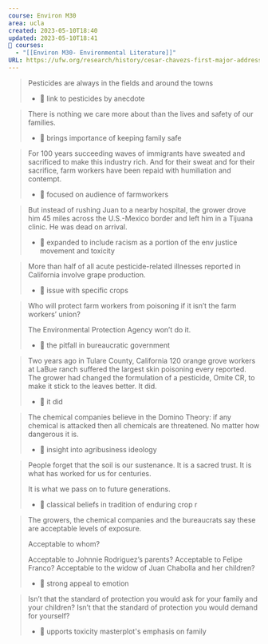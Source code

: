 ```yaml
---
course: Environ M30
area: ucla
created: 2023-05-10T18:40
updated: 2023-05-10T18:41
📕 courses:
  - "[[Environ M30- Environmental Literature]]"
URL: https://ufw.org/research/history/cesar-chavezs-first-major-address-36-day-1988-fast-pesticide-poisoning-farm-workers/
---
```

> Pesticides are always in the fields and around the towns
> 
> - 📝 link to pesticides by anecdote

> There is nothing we care more about than the lives and safety of our families.
> 
> - 📝 brings importance of keeping family safe

> For 100 years succeeding waves of immigrants have sweated and sacrificed to make this industry rich. And for their sweat and for their sacrifice, farm workers have been repaid with humiliation and contempt.
> 
> - 📝 focused on audience of farmworkers

> But instead of rushing Juan to a nearby hospital, the grower drove him 45 miles across the U.S.-Mexico border and left him in a Tijuana clinic. He was dead on arrival.
> 
> - 📝 expanded to include racism as a portion of the env justice movement and toxicity

> More than half of all acute pesticide-related illnesses reported in California involve grape production.
> 
> - 📝 issue with specific crops

> Who will protect farm workers from poisoning if it isn’t the farm workers’ union?  
>   
> The Environmental Protection Agency won’t do it.
> 
> - 📝 the pitfall in bureaucratic government

> Two years ago in Tulare County, California 120 orange grove workers at LaBue ranch suffered the largest skin poisoning every reported. The grower had changed the formulation of a pesticide, Omite CR, to make it stick to the leaves better. It did.
> 
> - 📝 it did

> The chemical companies believe in the Domino Theory: if any chemical is attacked then all chemicals are threatened. No matter how dangerous it is.
> 
> - 📝 insight into agribusiness ideology

> People forget that the soil is our sustenance. It is a sacred trust. It is what has worked for us for centuries.  
>   
> It is what we pass on to future generations.
> 
> - 📝 classical beliefs in tradition of enduring crop r

> The growers, the chemical companies and the bureaucrats say these are acceptable levels of exposure.  
>   
> Acceptable to whom?  
>   
> Acceptable to Johnnie Rodriguez’s parents? Acceptable to Felipe Franco? Acceptable to the widow of Juan Chabolla and her children?
> 
> - 📝 strong appeal to emotion

> Isn’t that the standard of protection you would ask for your family and your children? Isn’t that the standard of protection you would demand for yourself?
> 
> - 📝 upports toxicity masterplot's emphasis on family